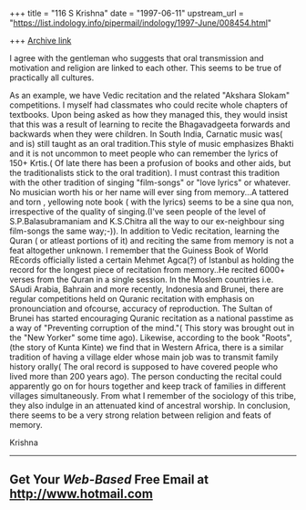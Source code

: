 +++
title = "116 S Krishna"
date = "1997-06-11"
upstream_url = "https://list.indology.info/pipermail/indology/1997-June/008454.html"

+++
[Archive link](https://list.indology.info/pipermail/indology/1997-June/008454.html)



I agree with the gentleman who suggests that oral transmission and
motivation and religion are linked to each other. This seems to be
true of practically all cultures.

As an example, we have Vedic recitation and the related "Akshara
Slokam" competitions. I myself had classmates who could recite whole 
chapters of textbooks. Upon being asked as how they managed this, they 
would insist that this was a result of learning to recite
the  Bhagavadgeeta forwards and backwards when they were children.
In South India, Carnatic music was( and is) still taught as an oral
tradition.This style of music emphasizes Bhakti and it is not uncommon 
to meet people who can remember the lyrics of 150+ Krtis.( Of late there 
has been a profusion of books and other aids, but the traditionalists 
stick to the oral tradition). I must contrast this
tradition with the other tradition of singing "film-songs" or
"love lyrics" or whatever. No musician worth his or her name will
ever sing from memory...A tattered and torn , yellowing note book
( with the lyrics) seems to be a sine qua non, irrespective of
the quality of singing.(I've seen people of the level of  
S.P.Balasubramaniam and K.S.Chitra all the way to our ex-neighbour
sing film-songs the same way;-)).
                                 In addition to Vedic recitation,
learning the Quran ( or atleast portions of it) and reciting the same
from memory is not a feat altogether unknown. I remember that the 
Guiness Book of World REcords officially listed a certain Mehmet
Agca(?) of Istanbul as holding the record for the longest piece
of recitation from memory..He recited 6000+ verses from the Quran in a 
single session. In the Moslem countries i.e. SAudi Arabia, Bahrain
and more recently, Indonesia and Brunei, there are regular competitions 
held on Quranic recitation with emphasis on pronounciation and ofcourse, 
accuracy of reproduction. The Sultan
of Brunei has started encouraging Quranic recitation as a national
passtime as a way of "Preventing corruption of the mind."( This
story was brought out in the "New Yorker" some time ago).
            Likewise, according to the book "Roots", (the story of
Kunta Kinte) we find that in Western Africa, there is a similar
tradition of having a village elder whose main job was to transmit
family history orally( The oral record is supposed to have covered 
people who lived more than 200 years ago). The person conducting the 
recital could apparently go on for hours together and keep track of 
families in different villages simultaneously. From what I remember
of the sociology of this tribe, they also indulge in an attenuated
kind of ancestral worship.
           In conclusion, there seems to be a very strong relation 
between religion and feats of memory.

Krishna




---------------------------------------------------------
Get Your *Web-Based* Free Email at http://www.hotmail.com
---------------------------------------------------------




